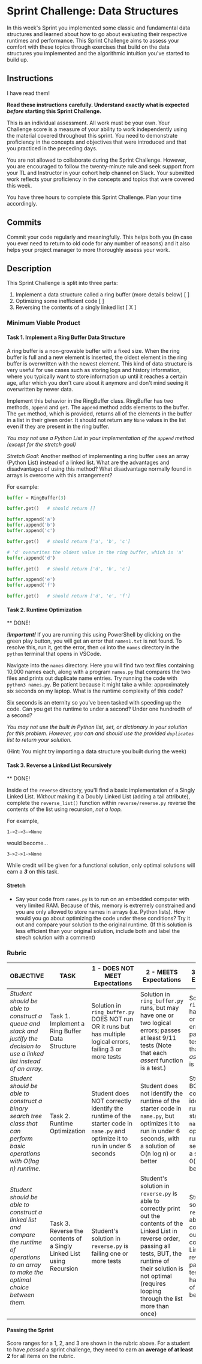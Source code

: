 # Sprint Challenge: Data Structures

In this week's Sprint you implemented some classic and fundamental data structures and learned about how to go about evaluating their respective runtimes and performance. This Sprint Challenge aims to assess your comfort with these topics through exercises that build on the data structures you implemented and the algorithmic intuition you've started to build up.

## Instructions

I have read them!

**Read these instructions carefully. Understand exactly what is expected _before_ starting this Sprint Challenge.**

This is an individual assessment. All work must be your own. Your Challenge score is a measure of your ability to work independently using the material covered throughout this sprint. You need to demonstrate proficiency in the concepts and objectives that were introduced and that you practiced in the preceding days.

You are not allowed to collaborate during the Sprint Challenge. However, you are encouraged to follow the twenty-minute rule and seek support from your TL and Instructor in your cohort help channel on Slack. Your submitted work reflects your proficiency in the concepts and topics that were covered this week.

You have three hours to complete this Sprint Challenge. Plan your time accordingly.

## Commits

Commit your code regularly and meaningfully. This helps both you (in case you ever need to return to old code for any number of reasons) and it also helps your project manager to more thoroughly assess your work.

## Description

This Sprint Challenge is split into three parts:

1. Implement a data structure called a ring buffer (more details below) [ ]
2. Optimizing some inefficient code [ ]
3. Reversing the contents of a singly linked list [ X ]

### Minimum Viable Product

#### Task 1. Implement a Ring Buffer Data Structure

A ring buffer is a non-growable buffer with a fixed size. When the ring buffer is full and a new element is inserted, the oldest element in the ring buffer is overwritten with the newest element. This kind of data structure is very useful for use cases such as storing logs and history information, where you typically want to store information up until it reaches a certain age, after which you don't care about it anymore and don't mind seeing it overwritten by newer data.

Implement this behavior in the RingBuffer class. RingBuffer has two methods, `append` and `get`. The `append` method adds elements to the buffer. The `get` method, which is provided, returns all of the elements in the buffer in a list in their given order. It should not return any `None` values in the list even if they are present in the ring buffer.

_You may not use a Python List in your implementation of the `append` method (except for the stretch goal)_

*Stretch Goal*:  Another method of implementing a ring buffer uses an array (Python List) instead of a linked list.  What are the advantages and disadvantages of using this method?  What disadvantage normally found in arrays is overcome with this arrangement?

For example:

```python
buffer = RingBuffer(3)

buffer.get()   # should return []

buffer.append('a')
buffer.append('b')
buffer.append('c')

buffer.get()   # should return ['a', 'b', 'c']

# 'd' overwrites the oldest value in the ring buffer, which is 'a'
buffer.append('d')

buffer.get()   # should return ['d', 'b', 'c']

buffer.append('e')
buffer.append('f')

buffer.get()   # should return ['d', 'e', 'f']
```

#### Task 2. Runtime Optimization
** DONE! 

***!Important!*** If you are running this using PowerShell by clicking on the green play button, you will get an error that `names1.txt` is not found.  To resolve this, run it, get the error, then `cd` into the `names` directory in the `python` terminal that opens in VSCode.

Navigate into the `names` directory. Here you will find two text files containing 10,000 names each, along with a program `names.py` that compares the two files and prints out duplicate name entries. Try running the code with `python3 names.py`. Be patient because it might take a while: approximately six seconds on my laptop. What is the runtime complexity of this code?

Six seconds is an eternity so you've been tasked with speeding up the code. Can you get the runtime to under a second? Under one hundredth of a second?

*You may not use the built in Python list, set, or dictionary in your solution for this problem.  However, you can and should use the provided `duplicates` list to return your solution.*

(Hint: You might try importing a data structure you built during the week)


#### Task 3. Reverse a Linked List Recursively 
** DONE!

Inside of the `reverse` directory, you'll find a basic implementation of a Singly Linked List. _Without_ making it a Doubly Linked List (adding a tail attribute), complete the `reverse_list()` function within `reverse/reverse.py` reverse the contents of the list using recursion, *not a loop.*

For example,
```
1->2->3->None
```
would become...
```
3->2->1->None
```

While credit will be given for a functional solution, only optimal solutions will earn a ***3*** on this task.

#### Stretch 

* Say your code from `names.py` is to run on an embedded computer with very limited RAM. Because of this, memory is extremely constrained and you are only allowed to store names in arrays (i.e. Python lists). How would you go about optimizing the code under these conditions? Try it out and compare your solution to the original runtime. (If this solution is less efficient than your original solution, include both and label the strech solution with a comment)


### Rubric
| OBJECTIVE | TASK | 1 - DOES NOT MEET Expectations | 2 - MEETS Expectations | 3 - EXCEEDS Expectations | SCORE |
| ---------- | ----- | ------- | ------- | ------- | -- |
| _Student should be able to construct a queue and stack and justify the decision to use a linked list instead of an array._ | Task 1. Implement a Ring Buffer Data Structure | Solution in `ring_buffer.py` DOES NOT run OR it runs but has multiple logical errors, failing 3 or more tests | Solution in `ring_buffer.py` runs, but may have one or two logical errors; passes at least 9/11 tests (Note that each _assert_ function is a test.) | Solution in `ring_buffer.py` has no syntax or logical errors and passes 11/11 tests (Note that each _assert_ function is a test.)| |
| _Student should be able to construct a binary search tree class that can perform basic operations with O(log n) runtime._ | Task 2. Runtime Optimization | Student does NOT correctly identify the runtime of the starter code in `name.py` and optimize it to run in under 6 seconds | Student does not identify the runtime of the starter code in `name.py`, but optimizes it to run in under 6 seconds, with a solution of O(n log n) or better | Student does BOTH correctly identify the runtime of the starter code in `name.py` and optimizes it to run in under 6 seconds, with a solution of 0(n log n) or better |  |
| _Student should be able to construct a linked list and compare the runtime of operations to an array to make the optimal choice between them._ | Task 3. Reverse the contents of a Singly Linked List using Recursion| Student's solution in `reverse.py` is failing one or more tests | Student's solution in `reverse.py` is able to correctly print out the contents of the Linked List in reverse order, passing all tests, BUT, the runtime of their solution is not optimal (requires looping through the list more than once) | Student's solution in `reverse.py` is able to correctly print out the contents of the Linked List in reverse order, passing all tests AND it has a runtime of O(n) or better |  |


#### Passing the Sprint
Score ranges for a 1, 2, and 3 are shown in the rubric above. For a student to have _passed_ a sprint challenge, they need to earn an **average of at least 2** for all items on the rubric.
